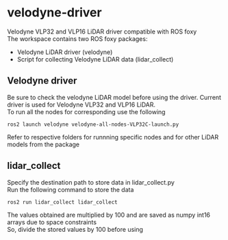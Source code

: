 # velodyne-driver
Velodyne VLP32 and VLP16 LiDAR driver compatible with ROS foxy  
The workspace contains two ROS foxy packages:
- Velodyne LiDAR driver (velodyne)
- Script for collecting Velodyne LiDAR data (lidar_collect)

## Velodyne driver

Be sure to check the velodyne LiDAR model before using the driver. Current driver is used for Velodyne VLP32 and VLP16 LiDAR.  
To run all the nodes for corresponding use the following

    ros2 launch velodyne velodyne-all-nodes-VLP32C-launch.py

Refer to respective folders for runnning specific nodes and for other LiDAR models from the package

## lidar_collect

Specify the destination path to store data in lidar_collect.py  
Run the following command to store the data
    
    ros2 run lidar_collect lidar_collect

The values obtained are multiplied by 100 and are saved as numpy int16 arrays due to space constraints  
So, divide the stored values by 100 before using
